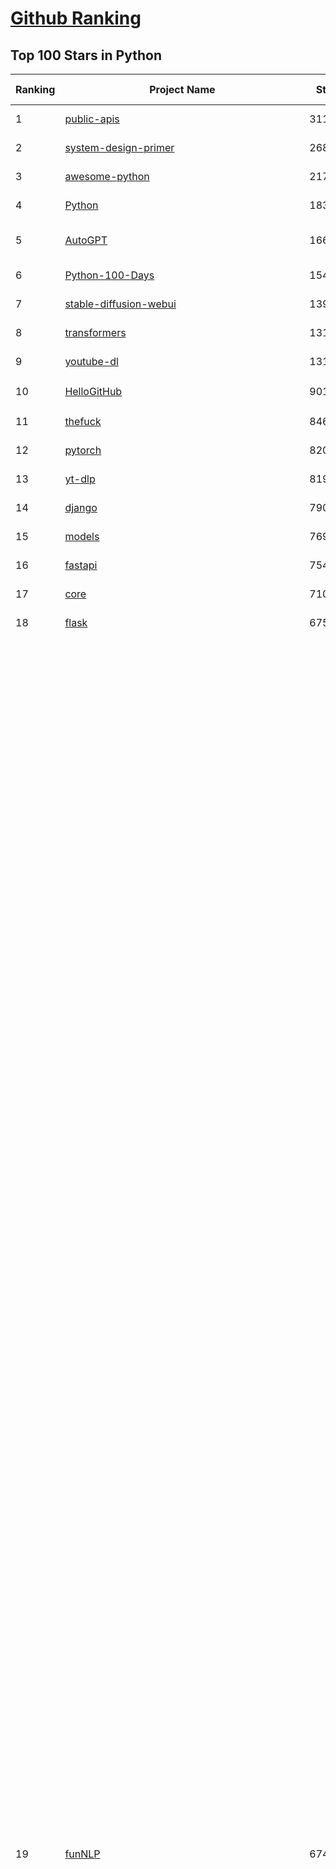 [Github Ranking](../README.md)
==========

## Top 100 Stars in Python

| Ranking | Project Name | Stars | Forks | Language | Open Issues | Description | Last Commit |
| ------- | ------------ | ----- | ----- | -------- | ----------- | ----------- | ----------- |
| 1 | [public-apis](https://github.com/public-apis/public-apis) | 311811 | 33266 | Python | 16 | A collective list of free APIs | 2024-08-19T10:22:30Z |
| 2 | [system-design-primer](https://github.com/donnemartin/system-design-primer) | 268889 | 45442 | Python | 233 | Learn how to design large-scale systems. Prep for the system design interview.  Includes Anki flashcards. | 2024-08-07T10:09:11Z |
| 3 | [awesome-python](https://github.com/vinta/awesome-python) | 217967 | 24768 | Python | 0 | An opinionated list of awesome Python frameworks, libraries, software and resources. | 2024-08-11T17:10:18Z |
| 4 | [Python](https://github.com/TheAlgorithms/Python) | 183966 | 44281 | Python | 30 | All Algorithms implemented in Python | 2024-09-03T12:39:10Z |
| 5 | [AutoGPT](https://github.com/Significant-Gravitas/AutoGPT) | 166344 | 44031 | Python | 141 | AutoGPT is the vision of accessible AI for everyone, to use and to build on. Our mission is to provide the tools, so that you can focus on what matters. | 2024-09-07T23:24:58Z |
| 6 | [Python-100-Days](https://github.com/jackfrued/Python-100-Days) | 154529 | 51943 | Python | 529 | Python - 100天从新手到大师 | 2024-08-15T10:52:27Z |
| 7 | [stable-diffusion-webui](https://github.com/AUTOMATIC1111/stable-diffusion-webui) | 139215 | 26418 | Python | 2227 | Stable Diffusion web UI | 2024-09-05T01:46:14Z |
| 8 | [transformers](https://github.com/huggingface/transformers) | 131714 | 26220 | Python | 1033 | 🤗 Transformers: State-of-the-art Machine Learning for Pytorch, TensorFlow, and JAX. | 2024-09-07T00:31:25Z |
| 9 | [youtube-dl](https://github.com/ytdl-org/youtube-dl) | 131202 | 9932 | Python | 3709 | Command-line program to download videos from YouTube.com and other video sites | 2024-08-17T06:41:13Z |
| 10 | [HelloGitHub](https://github.com/521xueweihan/HelloGitHub) | 90178 | 9550 | Python | 136 | :octocat: 分享 GitHub 上有趣、入门级的开源项目。Share interesting, entry-level open source projects on GitHub. | 2024-08-28T07:31:42Z |
| 11 | [thefuck](https://github.com/nvbn/thefuck) | 84600 | 3425 | Python | 260 | Magnificent app which corrects your previous console command. | 2024-07-19T14:56:13Z |
| 12 | [pytorch](https://github.com/pytorch/pytorch) | 82006 | 21992 | Python | 13786 | Tensors and Dynamic neural networks in Python with strong GPU acceleration | 2024-09-08T02:54:53Z |
| 13 | [yt-dlp](https://github.com/yt-dlp/yt-dlp) | 81930 | 6386 | Python | 1425 | A feature-rich command-line audio/video downloader | 2024-09-07T15:06:12Z |
| 14 | [django](https://github.com/django/django) | 79087 | 31496 | Python | 0 | The Web framework for perfectionists with deadlines. | 2024-09-07T03:05:13Z |
| 15 | [models](https://github.com/tensorflow/models) | 76947 | 45795 | Python | 1070 | Models and examples built with TensorFlow | 2024-09-05T23:27:08Z |
| 16 | [fastapi](https://github.com/fastapi/fastapi) | 75406 | 6364 | Python | 39 | FastAPI framework, high performance, easy to learn, fast to code, ready for production | 2024-09-07T23:36:05Z |
| 17 | [core](https://github.com/home-assistant/core) | 71061 | 29727 | Python | 2247 | :house_with_garden: Open source home automation that puts local control and privacy first. | 2024-09-08T02:28:19Z |
| 18 | [flask](https://github.com/pallets/flask) | 67500 | 16144 | Python | 6 | The Python micro framework for building web applications. | 2024-09-01T16:04:17Z |
| 19 | [funNLP](https://github.com/fighting41love/funNLP) | 67488 | 14392 | Python | 153 | 中英文敏感词、语言检测、中外手机/电话归属地/运营商查询、名字推断性别、手机号抽取、身份证抽取、邮箱抽取、中日文人名库、中文缩写库、拆字词典、词汇情感值、停用词、反动词表、暴恐词表、繁简体转换、英文模拟中文发音、汪峰歌词生成器、职业名称词库、同义词库、反义词库、否定词库、汽车品牌词库、汽车零件词库、连续英文切割、各种中文词向量、公司名字大全、古诗词库、IT词库、财经词库、成语词库、地名词库、历史名人词库、诗词词库、医学词库、饮食词库、法律词库、汽车词库、动物词库、中文聊天语料、中文谣言数据、百度中文问答数据集、句子相似度匹配算法集合、bert资源、文本生成&摘要相关工具、cocoNLP信息抽取工具、国内电话号码正则匹配、清华大学XLORE:中英文跨语言百科知识图谱、清华大学人工智能技术系列报告、自然语言生成、NLU太难了系列、自动对联数据及机器人、用户名黑名单列表、罪名法务名词及分类模型、微信公众号语料、cs224n深度学习自然语言处理课程、中文手写汉字识别、中文自然语言处理 语料/数据集、变量命名神器、分词语料库+代码、任务型对话英文数据集、ASR 语音数据集 + 基于深度学习的中文语音识别系统、笑声检测器、Microsoft多语言数字/单位/如日期时间识别包、中华新华字典数据库及api(包括常用歇后语、成语、词语和汉字)、文档图谱自动生成、SpaCy 中文模型、Common Voice语音识别数据集新版、神经网络关系抽取、基于bert的命名实体识别、关键词(Keyphrase)抽取包pke、基于医疗领域知识图谱的问答系统、基于依存句法与语义角色标注的事件三元组抽取、依存句法分析4万句高质量标注数据、cnocr：用来做中文OCR的Python3包、中文人物关系知识图谱项目、中文nlp竞赛项目及代码汇总、中文字符数据、speech-aligner: 从“人声语音”及其“语言文本”产生音素级别时间对齐标注的工具、AmpliGraph: 知识图谱表示学习(Python)库：知识图谱概念链接预测、Scattertext 文本可视化(python)、语言/知识表示工具：BERT & ERNIE、中文对比英文自然语言处理NLP的区别综述、Synonyms中文近义词工具包、HarvestText领域自适应文本挖掘工具（新词发现-情感分析-实体链接等）、word2word：(Python)方便易用的多语言词-词对集：62种语言/3,564个多语言对、语音识别语料生成工具：从具有音频/字幕的在线视频创建自动语音识别(ASR)语料库、构建医疗实体识别的模型（包含词典和语料标注）、单文档非监督的关键词抽取、Kashgari中使用gpt-2语言模型、开源的金融投资数据提取工具、文本自动摘要库TextTeaser: 仅支持英文、人民日报语料处理工具集、一些关于自然语言的基本模型、基于14W歌曲知识库的问答尝试--功能包括歌词接龙and已知歌词找歌曲以及歌曲歌手歌词三角关系的问答、基于Siamese bilstm模型的相似句子判定模型并提供训练数据集和测试数据集、用Transformer编解码模型实现的根据Hacker News文章标题自动生成评论、用BERT进行序列标记和文本分类的模板代码、LitBank：NLP数据集——支持自然语言处理和计算人文学科任务的100部带标记英文小说语料、百度开源的基准信息抽取系统、虚假新闻数据集、Facebook: LAMA语言模型分析，提供Transformer-XL/BERT/ELMo/GPT预训练语言模型的统一访问接口、CommonsenseQA：面向常识的英文QA挑战、中文知识图谱资料、数据及工具、各大公司内部里大牛分享的技术文档 PDF 或者 PPT、自然语言生成SQL语句（英文）、中文NLP数据增强（EDA）工具、英文NLP数据增强工具 、基于医药知识图谱的智能问答系统、京东商品知识图谱、基于mongodb存储的军事领域知识图谱问答项目、基于远监督的中文关系抽取、语音情感分析、中文ULMFiT-情感分析-文本分类-语料及模型、一个拍照做题程序、世界各国大规模人名库、一个利用有趣中文语料库 qingyun 训练出来的中文聊天机器人、中文聊天机器人seqGAN、省市区镇行政区划数据带拼音标注、教育行业新闻语料库包含自动文摘功能、开放了对话机器人-知识图谱-语义理解-自然语言处理工具及数据、中文知识图谱：基于百度百科中文页面-抽取三元组信息-构建中文知识图谱、masr: 中文语音识别-提供预训练模型-高识别率、Python音频数据增广库、中文全词覆盖BERT及两份阅读理解数据、ConvLab：开源多域端到端对话系统平台、中文自然语言处理数据集、基于最新版本rasa搭建的对话系统、基于TensorFlow和BERT的管道式实体及关系抽取、一个小型的证券知识图谱/知识库、复盘所有NLP比赛的TOP方案、OpenCLaP：多领域开源中文预训练语言模型仓库、UER：基于不同语料+编码器+目标任务的中文预训练模型仓库、中文自然语言处理向量合集、基于金融-司法领域(兼有闲聊性质)的聊天机器人、g2pC：基于上下文的汉语读音自动标记模块、Zincbase 知识图谱构建工具包、诗歌质量评价/细粒度情感诗歌语料库、快速转化「中文数字」和「阿拉伯数字」、百度知道问答语料库、基于知识图谱的问答系统、jieba_fast 加速版的jieba、正则表达式教程、中文阅读理解数据集、基于BERT等最新语言模型的抽取式摘要提取、Python利用深度学习进行文本摘要的综合指南、知识图谱深度学习相关资料整理、维基大规模平行文本语料、StanfordNLP 0.2.0：纯Python版自然语言处理包、NeuralNLP-NeuralClassifier：腾讯开源深度学习文本分类工具、端到端的封闭域对话系统、中文命名实体识别：NeuroNER vs. BertNER、新闻事件线索抽取、2019年百度的三元组抽取比赛：“科学空间队”源码、基于依存句法的开放域文本知识三元组抽取和知识库构建、中文的GPT2训练代码、ML-NLP - 机器学习(Machine Learning)NLP面试中常考到的知识点和代码实现、nlp4han:中文自然语言处理工具集(断句/分词/词性标注/组块/句法分析/语义分析/NER/N元语法/HMM/代词消解/情感分析/拼写检查、XLM：Facebook的跨语言预训练语言模型、用基于BERT的微调和特征提取方法来进行知识图谱百度百科人物词条属性抽取、中文自然语言处理相关的开放任务-数据集-当前最佳结果、CoupletAI - 基于CNN+Bi-LSTM+Attention 的自动对对联系统、抽象知识图谱、MiningZhiDaoQACorpus - 580万百度知道问答数据挖掘项目、brat rapid annotation tool: 序列标注工具、大规模中文知识图谱数据：1.4亿实体、数据增强在机器翻译及其他nlp任务中的应用及效果、allennlp阅读理解:支持多种数据和模型、PDF表格数据提取工具 、 Graphbrain：AI开源软件库和科研工具，目的是促进自动意义提取和文本理解以及知识的探索和推断、简历自动筛选系统、基于命名实体识别的简历自动摘要、中文语言理解测评基准，包括代表性的数据集&基准模型&语料库&排行榜、树洞 OCR 文字识别 、从包含表格的扫描图片中识别表格和文字、语声迁移、Python口语自然语言处理工具集(英文)、 similarity：相似度计算工具包，java编写、海量中文预训练ALBERT模型 、Transformers 2.0 、基于大规模音频数据集Audioset的音频增强 、Poplar：网页版自然语言标注工具、图片文字去除，可用于漫画翻译 、186种语言的数字叫法库、Amazon发布基于知识的人-人开放领域对话数据集 、中文文本纠错模块代码、繁简体转换 、 Python实现的多种文本可读性评价指标、类似于人名/地名/组织机构名的命名体识别数据集 、东南大学《知识图谱》研究生课程(资料)、. 英文拼写检查库 、 wwsearch是企业微信后台自研的全文检索引擎、CHAMELEON：深度学习新闻推荐系统元架构 、 8篇论文梳理BERT相关模型进展与反思、DocSearch：免费文档搜索引擎、 LIDA：轻量交互式对话标注工具 、aili - the fastest in-memory index in the East 东半球最快并发索引 、知识图谱车音工作项目、自然语言生成资源大全 、中日韩分词库mecab的Python接口库、中文文本摘要/关键词提取、汉字字符特征提取器 (featurizer)，提取汉字的特征（发音特征、字形特征）用做深度学习的特征、中文生成任务基准测评 、中文缩写数据集、中文任务基准测评 - 代表性的数据集-基准(预训练)模型-语料库-baseline-工具包-排行榜、PySS3：面向可解释AI的SS3文本分类器机器可视化工具 、中文NLP数据集列表、COPE - 格律诗编辑程序、doccano：基于网页的开源协同多语言文本标注工具 、PreNLP：自然语言预处理库、简单的简历解析器，用来从简历中提取关键信息、用于中文闲聊的GPT2模型：GPT2-chitchat、基于检索聊天机器人多轮响应选择相关资源列表(Leaderboards、Datasets、Papers)、(Colab)抽象文本摘要实现集锦(教程 、词语拼音数据、高效模糊搜索工具、NLP数据增广资源集、微软对话机器人框架 、 GitHub Typo Corpus：大规模GitHub多语言拼写错误/语法错误数据集、TextCluster：短文本聚类预处理模块 Short text cluster、面向语音识别的中文文本规范化、BLINK：最先进的实体链接库、BertPunc：基于BERT的最先进标点修复模型、Tokenizer：快速、可定制的文本词条化库、中文语言理解测评基准，包括代表性的数据集、基准(预训练)模型、语料库、排行榜、spaCy 医学文本挖掘与信息提取 、 NLP任务示例项目代码集、 python拼写检查库、chatbot-list - 行业内关于智能客服、聊天机器人的应用和架构、算法分享和介绍、语音质量评价指标(MOSNet, BSSEval, STOI, PESQ, SRMR)、 用138GB语料训练的法文RoBERTa预训练语言模型 、BERT-NER-Pytorch：三种不同模式的BERT中文NER实验、无道词典 - 有道词典的命令行版本，支持英汉互查和在线查询、2019年NLP亮点回顾、 Chinese medical dialogue data 中文医疗对话数据集 、最好的汉字数字(中文数字)-阿拉伯数字转换工具、 基于百科知识库的中文词语多词义/义项获取与特定句子词语语义消歧、awesome-nlp-sentiment-analysis - 情感分析、情绪原因识别、评价对象和评价词抽取、LineFlow：面向所有深度学习框架的NLP数据高效加载器、中文医学NLP公开资源整理 、MedQuAD：(英文)医学问答数据集、将自然语言数字串解析转换为整数和浮点数、Transfer Learning in Natural Language Processing (NLP) 、面向语音识别的中文/英文发音辞典、Tokenizers：注重性能与多功能性的最先进分词器、CLUENER 细粒度命名实体识别 Fine Grained Named Entity Recognition、 基于BERT的中文命名实体识别、中文谣言数据库、NLP数据集/基准任务大列表、nlp相关的一些论文及代码, 包括主题模型、词向量(Word Embedding)、命名实体识别(NER)、文本分类(Text Classificatin)、文本生成(Text Generation)、文本相似性(Text Similarity)计算等，涉及到各种与nlp相关的算法，基于keras和tensorflow 、Python文本挖掘/NLP实战示例、 Blackstone：面向非结构化法律文本的spaCy pipeline和NLP模型通过同义词替换实现文本“变脸” 、中文 预训练 ELECTREA 模型: 基于对抗学习 pretrain Chinese Model 、albert-chinese-ner - 用预训练语言模型ALBERT做中文NER 、基于GPT2的特定主题文本生成/文本增广、开源预训练语言模型合集、多语言句向量包、编码、标记和实现：一种可控高效的文本生成方法、 英文脏话大列表 、attnvis：GPT2、BERT等transformer语言模型注意力交互可视化、CoVoST：Facebook发布的多语种语音-文本翻译语料库，包括11种语言(法语、德语、荷兰语、俄语、西班牙语、意大利语、土耳其语、波斯语、瑞典语、蒙古语和中文)的语音、文字转录及英文译文、Jiagu自然语言处理工具 - 以BiLSTM等模型为基础，提供知识图谱关系抽取 中文分词 词性标注 命名实体识别 情感分析 新词发现 关键词 文本摘要 文本聚类等功能、用unet实现对文档表格的自动检测，表格重建、NLP事件提取文献资源列表 、 金融领域自然语言处理研究资源大列表、CLUEDatasetSearch - 中英文NLP数据集：搜索所有中文NLP数据集，附常用英文NLP数据集 、medical_NER - 中文医学知识图谱命名实体识别 、(哈佛)讲因果推理的免费书、知识图谱相关学习资料/数据集/工具资源大列表、Forte：灵活强大的自然语言处理pipeline工具集 、Python字符串相似性算法库、PyLaia：面向手写文档分析的深度学习工具包、TextFooler：针对文本分类/推理的对抗文本生成模块、Haystack：灵活、强大的可扩展问答(QA)框架、中文关键短语抽取工具 | 2024-05-10T07:38:24Z |
| 20 | [whisper](https://github.com/openai/whisper) | 67189 | 7929 | Python | 0 | Robust Speech Recognition via Large-Scale Weak Supervision | 2024-08-19T23:49:41Z |
| 21 | [devops-exercises](https://github.com/bregman-arie/devops-exercises) | 65750 | 14652 | Python | 29 | Linux, Jenkins, AWS, SRE, Prometheus, Docker, Python, Ansible, Git, Kubernetes, Terraform, OpenStack, SQL, NoSQL, Azure, GCP, DNS, Elastic, Network, Virtualization. DevOps Interview Questions | 2024-08-31T08:15:03Z |
| 22 | [awesome-machine-learning](https://github.com/josephmisiti/awesome-machine-learning) | 65303 | 14578 | Python | 1 | A curated list of awesome Machine Learning frameworks, libraries and software. | 2024-08-07T17:16:24Z |
| 23 | [gpt_academic](https://github.com/binary-husky/gpt_academic) | 63703 | 7888 | Python | 316 | 为GPT/GLM等LLM大语言模型提供实用化交互接口，特别优化论文阅读/润色/写作体验，模块化设计，支持自定义快捷按钮&函数插件，支持Python和C++等项目剖析&自译解功能，PDF/LaTex论文翻译&总结功能，支持并行问询多种LLM模型，支持chatglm3等本地模型。接入通义千问, deepseekcoder, 讯飞星火, 文心一言, llama2, rwkv, claude2, moss等。 | 2024-09-05T05:21:19Z |
| 24 | [ansible](https://github.com/ansible/ansible) | 62284 | 23794 | Python | 524 | Ansible is a radically simple IT automation platform that makes your applications and systems easier to deploy and maintain. Automate everything from code deployment to network configuration to cloud management, in a language that approaches plain English, using SSH, with no agents to install on remote systems. https://docs.ansible.com. | 2024-09-06T20:57:05Z |
| 25 | [cpython](https://github.com/python/cpython) | 62167 | 29880 | Python | 7145 | The Python programming language | 2024-09-07T18:46:57Z |
| 26 | [manim](https://github.com/3b1b/manim) | 61815 | 5751 | Python | 409 | Animation engine for explanatory math videos | 2024-09-06T18:03:38Z |
| 27 | [keras](https://github.com/keras-team/keras) | 61574 | 19417 | Python | 227 | Deep Learning for humans | 2024-09-08T02:00:53Z |
| 28 | [d2l-zh](https://github.com/d2l-ai/d2l-zh) | 61112 | 10835 | Python | 0 | 《动手学深度学习》：面向中文读者、能运行、可讨论。中英文版被70多个国家的500多所大学用于教学。 | 2024-07-30T09:32:19Z |
| 29 | [gpt4free](https://github.com/xtekky/gpt4free) | 59874 | 13204 | Python | 9 | The official gpt4free repository \| various collection of powerful language models | 2024-09-07T19:40:42Z |
| 30 | [PayloadsAllTheThings](https://github.com/swisskyrepo/PayloadsAllTheThings) | 59861 | 14437 | Python | 0 | A list of useful payloads and bypass for Web Application Security and Pentest/CTF | 2024-09-06T20:02:04Z |
| 31 | [scikit-learn](https://github.com/scikit-learn/scikit-learn) | 59364 | 25236 | Python | 1555 | scikit-learn: machine learning in Python | 2024-09-06T14:55:45Z |
| 32 | [sherlock](https://github.com/sherlock-project/sherlock) | 57657 | 6675 | Python | 86 | Hunt down social media accounts by username across social networks | 2024-08-30T05:21:09Z |
| 33 | [screenshot-to-code](https://github.com/abi/screenshot-to-code) | 55984 | 6855 | Python | 51 | Drop in a screenshot and convert it to clean code (HTML/Tailwind/React/Vue) | 2024-09-06T15:43:44Z |
| 34 | [llama](https://github.com/meta-llama/llama) | 55385 | 9441 | Python | 332 | Inference code for Llama models | 2024-08-18T07:07:28Z |
| 35 | [localstack](https://github.com/localstack/localstack) | 53685 | 3890 | Python | 297 | 💻 A fully functional local AWS cloud stack. Develop and test your cloud & Serverless apps offline | 2024-09-07T15:06:05Z |
| 36 | [annotated_deep_learning_paper_implementations](https://github.com/labmlai/annotated_deep_learning_paper_implementations) | 53552 | 5536 | Python | 27 | 🧑‍🏫 60+ Implementations/tutorials of deep learning papers with side-by-side notes 📝; including transformers (original, xl, switch, feedback, vit, ...), optimizers (adam, adabelief, sophia, ...), gans(cyclegan, stylegan2, ...), 🎮 reinforcement learning (ppo, dqn), capsnet, distillation, ... 🧠 | 2024-08-24T09:18:59Z |
| 37 | [private-gpt](https://github.com/zylon-ai/private-gpt) | 53527 | 7192 | Python | 210 | Interact with your documents using the power of GPT, 100% privately, no data leaks | 2024-08-21T08:40:37Z |
| 38 | [face_recognition](https://github.com/ageitgey/face_recognition) | 52801 | 13424 | Python | 751 | The world's simplest facial recognition api for Python and the command line | 2024-08-21T06:22:36Z |
| 39 | [scrapy](https://github.com/scrapy/scrapy) | 52314 | 10461 | Python | 448 | Scrapy, a fast high-level web crawling & scraping framework for Python. | 2024-08-28T19:07:49Z |
| 40 | [Real-Time-Voice-Cloning](https://github.com/CorentinJ/Real-Time-Voice-Cloning) | 52050 | 8706 | Python | 190 | Clone a voice in 5 seconds to generate arbitrary speech in real-time | 2024-08-14T19:54:03Z |
| 41 | [open-interpreter](https://github.com/OpenInterpreter/open-interpreter) | 51971 | 4583 | Python | 179 | A natural language interface for computers | 2024-09-06T02:50:09Z |
| 42 | [requests](https://github.com/psf/requests) | 51961 | 9287 | Python | 177 | A simple, yet elegant, HTTP library. | 2024-09-02T17:37:47Z |
| 43 | [gpt-engineer](https://github.com/gpt-engineer-org/gpt-engineer) | 51938 | 6764 | Python | 9 | Platform to experiment with the AI Software Engineer. Terminal based. NOTE: Very different from https://gptengineer.app | 2024-09-05T16:21:17Z |
| 44 | [faceswap](https://github.com/deepfakes/faceswap) | 50835 | 13090 | Python | 20 | Deepfakes Software For All | 2024-08-17T00:29:36Z |
| 45 | [you-get](https://github.com/soimort/you-get) | 49895 | 9365 | Python | 0 | :arrow_double_down: Dumb downloader that scrapes the web | 2024-08-19T20:29:59Z |
| 46 | [ComfyUI](https://github.com/comfyanonymous/ComfyUI) | 49792 | 5241 | Python | 1679 | The most powerful and modular diffusion model GUI, api and backend with a graph/nodes interface. | 2024-09-07T09:28:32Z |
| 47 | [yolov5](https://github.com/ultralytics/yolov5) | 49507 | 16083 | Python | 93 | YOLOv5 🚀 in PyTorch > ONNX > CoreML > TFLite | 2024-09-05T19:53:46Z |
| 48 | [grok-1](https://github.com/xai-org/grok-1) | 49412 | 8330 | Python | 71 | Grok open release | 2024-08-30T04:17:25Z |
| 49 | [openpilot](https://github.com/commaai/openpilot) | 49195 | 8960 | Python | 130 | openpilot is an operating system for robotics. Currently, it upgrades the driver assistance system in 275+ supported cars. | 2024-09-08T02:27:52Z |
| 50 | [rich](https://github.com/Textualize/rich) | 48821 | 1707 | Python | 158 | Rich is a Python library for rich text and beautiful formatting in the terminal. | 2024-09-06T09:56:58Z |
| 51 | [hackingtool](https://github.com/Z4nzu/hackingtool) | 48620 | 5245 | Python | 60 | ALL IN ONE Hacking Tool For Hackers | 2024-07-31T13:30:04Z |
| 52 | [professional-programming](https://github.com/charlax/professional-programming) | 46198 | 3704 | Python | 4 | A collection of learning resources for curious software engineers | 2024-09-05T20:56:04Z |
| 53 | [big-list-of-naughty-strings](https://github.com/minimaxir/big-list-of-naughty-strings) | 46123 | 2123 | Python | 67 | The Big List of Naughty Strings is a list of strings which have a high probability of causing issues when used as user-input data. | 2024-04-18T03:26:59Z |
| 54 | [MetaGPT](https://github.com/geekan/MetaGPT) | 43499 | 5177 | Python | 302 | 🌟 The Multi-Agent Framework: First AI Software Company, Towards Natural Language Programming | 2024-08-21T06:12:26Z |
| 55 | [pandas](https://github.com/pandas-dev/pandas) | 43198 | 17773 | Python | 3506 | Flexible and powerful data analysis / manipulation library for Python, providing labeled data structures similar to R data.frame objects, statistical functions, and much more | 2024-09-07T11:53:28Z |
| 56 | [PaddleOCR](https://github.com/PaddlePaddle/PaddleOCR) | 42434 | 7654 | Python | 126 | Awesome multilingual OCR toolkits based on PaddlePaddle (practical ultra lightweight OCR system, support 80+ languages recognition, provide data annotation and synthesis tools, support training and deployment among server, mobile, embedded and IoT devices) | 2024-09-02T11:29:22Z |
| 57 | [30-Days-Of-Python](https://github.com/Asabeneh/30-Days-Of-Python) | 40933 | 7801 | Python | 66 | 30 days of Python programming challenge is a step-by-step guide to learn the Python programming language in 30 days. This challenge may take more than100 days, follow your own pace.  These videos may help too: https://www.youtube.com/channel/UC7PNRuno1rzYPb1xLa4yktw | 2024-08-17T23:00:53Z |
| 58 | [ChatGLM-6B](https://github.com/THUDM/ChatGLM-6B) | 40353 | 5179 | Python | 546 | ChatGLM-6B: An Open Bilingual Dialogue Language Model \| 开源双语对话语言模型 | 2024-06-27T04:05:25Z |
| 59 | [python-patterns](https://github.com/faif/python-patterns) | 40161 | 6921 | Python | 10 | A collection of design patterns/idioms in Python | 2024-09-05T20:53:59Z |
| 60 | [Fooocus](https://github.com/lllyasviel/Fooocus) | 40003 | 5524 | Python | 166 | Focus on prompting and generating | 2024-08-21T01:49:14Z |
| 61 | [text-generation-webui](https://github.com/oobabooga/text-generation-webui) | 39400 | 5181 | Python | 217 | A Gradio web UI for Large Language Models. | 2024-09-07T01:48:41Z |
| 62 | [ailearning](https://github.com/apachecn/ailearning) | 39053 | 11402 | Python | 2 | AiLearning：数据分析+机器学习实战+线性代数+PyTorch+NLTK+TF2 | 2024-03-04T02:15:13Z |
| 63 | [ColossalAI](https://github.com/hpcaitech/ColossalAI) | 38581 | 4323 | Python | 389 | Making large AI models cheaper, faster and more accessible | 2024-09-04T03:52:24Z |
| 64 | [sentry](https://github.com/getsentry/sentry) | 38497 | 4113 | Python | 2661 | Developer-first error tracking and performance monitoring | 2024-09-08T01:46:53Z |
| 65 | [black](https://github.com/psf/black) | 38492 | 2427 | Python | 357 | The uncompromising Python code formatter | 2024-09-08T01:14:27Z |
| 66 | [stablediffusion](https://github.com/Stability-AI/stablediffusion) | 38327 | 4946 | Python | 232 | High-Resolution Image Synthesis with Latent Diffusion Models | 2024-08-09T12:30:53Z |
| 67 | [cheat.sh](https://github.com/chubin/cheat.sh) | 38090 | 1773 | Python | 119 | the only cheat sheet you need | 2024-06-22T19:07:48Z |
| 68 | [Deep-Learning-Papers-Reading-Roadmap](https://github.com/floodsung/Deep-Learning-Papers-Reading-Roadmap) | 37921 | 7304 | Python | 48 | Deep Learning papers reading roadmap for anyone who are eager to learn this amazing tech! | 2022-11-27T13:18:32Z |
| 69 | [bert](https://github.com/google-research/bert) | 37796 | 9559 | Python | 790 | TensorFlow code and pre-trained models for BERT | 2024-07-23T23:39:41Z |
| 70 | [odoo](https://github.com/odoo/odoo) | 37276 | 24242 | Python | 2765 | Odoo. Open Source Apps To Grow Your Business. | 2024-09-08T02:59:08Z |
| 71 | [Open-Assistant](https://github.com/LAION-AI/Open-Assistant) | 36938 | 3223 | Python | 224 | OpenAssistant is a chat-based assistant that understands tasks, can interact with third-party systems, and retrieve information dynamically to do so. | 2024-08-17T01:55:35Z |
| 72 | [diagrams](https://github.com/mingrammer/diagrams) | 36793 | 2386 | Python | 305 | :art: Diagram as Code for prototyping cloud system architectures | 2024-07-21T16:09:26Z |
| 73 | [interview_internal_reference](https://github.com/0voice/interview_internal_reference) | 36522 | 9433 | Python | 27 | 2023年最新总结，阿里，腾讯，百度，美团，头条等技术面试题目，以及答案，专家出题人分析汇总。 | 2024-05-20T12:04:02Z |
| 74 | [FastChat](https://github.com/lm-sys/FastChat) | 36370 | 4473 | Python | 753 | An open platform for training, serving, and evaluating large language models. Release repo for Vicuna and Chatbot Arena. | 2024-09-07T21:43:52Z |
| 75 | [airflow](https://github.com/apache/airflow) | 36162 | 14040 | Python | 869 | Apache Airflow - A platform to programmatically author, schedule, and monitor workflows | 2024-09-07T23:46:22Z |
| 76 | [nanoGPT](https://github.com/karpathy/nanoGPT) | 36108 | 5628 | Python | 212 | The simplest, fastest repository for training/finetuning medium-sized GPTs. | 2024-08-19T10:49:32Z |
| 77 | [python-cheatsheet](https://github.com/gto76/python-cheatsheet) | 36089 | 6440 | Python | 5 | Comprehensive Python Cheatsheet | 2024-09-01T14:58:58Z |
| 78 | [quivr](https://github.com/QuivrHQ/quivr) | 35861 | 3479 | Python | 101 | Open-source RAG Framework for building GenAI Second Brains 🧠  Build productivity assistant (RAG) ⚡️🤖 Chat with your docs (PDF, CSV, ...)  & apps using Langchain, GPT 3.5 / 4 turbo, Private, Anthropic, VertexAI, Ollama, LLMs, Groq  that you can share with users !  Efficient retrieval augmented generation framework | 2024-09-06T16:34:25Z |
| 79 | [mitmproxy](https://github.com/mitmproxy/mitmproxy) | 35838 | 3984 | Python | 317 | An interactive TLS-capable intercepting HTTP proxy for penetration testers and software developers. | 2024-09-06T10:07:46Z |
| 80 | [DragGAN](https://github.com/XingangPan/DragGAN) | 35649 | 3437 | Python | 142 | Official Code for DragGAN (SIGGRAPH 2023) | 2024-05-18T17:51:40Z |
| 81 | [wtfpython](https://github.com/satwikkansal/wtfpython) | 35616 | 2645 | Python | 72 | What the f*ck Python? 😱 | 2024-06-13T13:18:00Z |
| 82 | [GFPGAN](https://github.com/TencentARC/GFPGAN) | 35478 | 5877 | Python | 345 | GFPGAN aims at developing Practical Algorithms for Real-world Face Restoration. | 2024-07-26T18:44:02Z |
| 83 | [llama_index](https://github.com/run-llama/llama_index) | 35251 | 4953 | Python | 612 | LlamaIndex is a data framework for your LLM applications | 2024-09-08T02:54:33Z |
| 84 | [MockingBird](https://github.com/babysor/MockingBird) | 34886 | 5182 | Python | 465 | 🚀AI拟声: 5秒内克隆您的声音并生成任意语音内容 Clone a voice in 5 seconds to generate arbitrary speech in real-time | 2024-08-29T09:52:56Z |
| 85 | [DeepSpeed](https://github.com/microsoft/DeepSpeed) | 34637 | 4044 | Python | 995 | DeepSpeed is a deep learning optimization library that makes distributed training and inference easy, efficient, and effective. | 2024-09-08T00:02:50Z |
| 86 | [TaskMatrix](https://github.com/chenfei-wu/TaskMatrix) | 34517 | 3320 | Python | 217 | None | 2024-01-06T02:41:20Z |
| 87 | [gym](https://github.com/openai/gym) | 34455 | 8590 | Python | 97 | A toolkit for developing and comparing reinforcement learning algorithms. | 2024-05-02T16:09:06Z |
| 88 | [streamlit](https://github.com/streamlit/streamlit) | 34444 | 2983 | Python | 895 | Streamlit — A faster way to build and share data apps. | 2024-09-07T11:45:17Z |
| 89 | [Deep-Live-Cam](https://github.com/hacksider/Deep-Live-Cam) | 33863 | 4763 | Python | 220 | real time face swap and one-click video deepfake with only a single image | 2024-09-05T08:09:31Z |
| 90 | [12306](https://github.com/testerSunshine/12306) | 33747 | 9786 | Python | 225 | 12306智能刷票，订票 | 2023-04-02T03:19:43Z |
| 91 | [shadowsocks](https://github.com/shadowsocks/shadowsocks) | 33552 | 18626 | Python | 0 | None | 2024-04-01T09:07:32Z |
| 92 | [HanLP](https://github.com/hankcs/HanLP) | 33443 | 9973 | Python | 9 | 中文分词 词性标注 命名实体识别 依存句法分析 成分句法分析 语义依存分析 语义角色标注 指代消解 风格转换 语义相似度 新词发现 关键词短语提取 自动摘要 文本分类聚类 拼音简繁转换 自然语言处理 | 2024-09-08T00:16:16Z |
| 93 | [cli](https://github.com/httpie/cli) | 33321 | 3677 | Python | 160 | 🥧 HTTPie CLI  — modern, user-friendly command-line HTTP client for the API era. JSON support, colors, sessions, downloads, plugins & more. | 2024-08-21T02:27:13Z |
| 94 | [TTS](https://github.com/coqui-ai/TTS) | 33253 | 4022 | Python | 71 | 🐸💬 - a deep learning toolkit for Text-to-Speech, battle-tested in research and production | 2024-08-16T12:07:14Z |
| 95 | [jieba](https://github.com/fxsjy/jieba) | 33061 | 6722 | Python | 624 | 结巴中文分词 | 2024-08-21T09:23:45Z |
| 96 | [XX-Net](https://github.com/XX-net/XX-Net) | 32969 | 7697 | Python | 7889 | A proxy tool to bypass GFW. | 2024-06-11T04:53:12Z |
| 97 | [ray](https://github.com/ray-project/ray) | 32943 | 5576 | Python | 3486 | Ray is a unified framework for scaling AI and Python applications. Ray consists of a core distributed runtime and a set of AI Libraries for accelerating ML workloads. | 2024-09-08T01:37:40Z |
| 98 | [WeChatMsg](https://github.com/LC044/WeChatMsg) | 32830 | 3439 | Python | 50 | 提取微信聊天记录，将其导出成HTML、Word、Excel文档永久保存，对聊天记录进行分析生成年度聊天报告，用聊天数据训练专属于个人的AI聊天助手 | 2024-07-20T03:54:01Z |
| 99 | [ccxt](https://github.com/ccxt/ccxt) | 32445 | 7456 | Python | 824 | A JavaScript / TypeScript / Python / C# / PHP cryptocurrency trading API with support for more than 100 bitcoin/altcoin exchanges | 2024-09-08T00:31:20Z |
| 100 | [GPT-SoVITS](https://github.com/RVC-Boss/GPT-SoVITS) | 32191 | 3704 | Python | 532 | 1 min voice data can also be used to train a good TTS model! (few shot voice cloning) | 2024-09-07T07:15:14Z |

